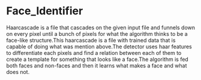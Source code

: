 # Face_Identifier
Haarcascade is a file that cascades on the given input file and funnels down on every pixel until a bunch of pixels for what the algorithm thinks to be a face-like structure.This 
haarcascade is a file with trained data that is capable of doing what was mention above.The detector uses haar features to differentiate each pixels and find a relation between
each of them to create a template for something that looks like a face.The algorithm is fed both faces and non-faces and then it learns what makes a face and what does not.
